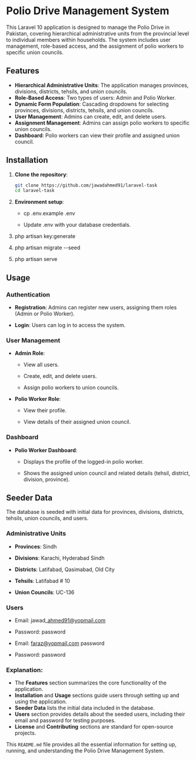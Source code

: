 # Polio Drive Management System

This Laravel 10 application is designed to manage the Polio Drive in Pakistan, covering hierarchical administrative units from the provincial level to individual members within households. The system includes user management, role-based access, and the assignment of polio workers to specific union councils.

## Features

- **Hierarchical Administrative Units**: The application manages provinces, divisions, districts, tehsils, and union councils.
- **Role-Based Access**: Two types of users: Admin and Polio Worker.
- **Dynamic Form Population**: Cascading dropdowns for selecting provinces, divisions, districts, tehsils, and union councils.
- **User Management**: Admins can create, edit, and delete users.
- **Assignment Management**: Admins can assign polio workers to specific union councils.
- **Dashboard**: Polio workers can view their profile and assigned union council.

## Installation

1. **Clone the repository**:
   ```bash
   git clone https://github.com/jawadahmed91/laravel-task
   cd laravel-task
   
2.  **Environment setup**:
    
    *   cp .env.example .env
        
    *   Update .env with your database credentials.
        
3.  php artisan key:generate
    
4.  php artisan migrate --seed
    
5.  php artisan serve
    

Usage
-----

### Authentication

*   **Registration**: Admins can register new users, assigning them roles (Admin or Polio Worker).
    
*   **Login**: Users can log in to access the system.
    

### User Management

*   **Admin Role**:
    
    *   View all users.
        
    *   Create, edit, and delete users.
        
    *   Assign polio workers to union councils.
        
*   **Polio Worker Role**:
    
    *   View their profile.
        
    *   View details of their assigned union council.
        

### Dashboard

*   **Polio Worker Dashboard**:
    
    *   Displays the profile of the logged-in polio worker.
        
    *   Shows the assigned union council and related details (tehsil, district, division, province).
        

Seeder Data
-----------

The database is seeded with initial data for provinces, divisions, districts, tehsils, union councils, and users.

### Administrative Units

*   **Provinces**: Sindh
    
*   **Divisions**: Karachi, Hyderabad Sindh
    
*   **Districts**: Latifabad, Qasimabad, Old City
    
*   **Tehsils**: Latifabad # 10
    
*   **Union Councils**: UC-136
    

### Users

- Email: jawad\_ahmed91@yopmail.com 
- Password: password

- Email: faraz@yopmail.com password
- Password: password

### Explanation:
- The **Features** section summarizes the core functionality of the application.
- **Installation** and **Usage** sections guide users through setting up and using the application.
- **Seeder Data** lists the initial data included in the database.
- **Users** section provides details about the seeded users, including their email and password for testing purposes. 
- **License** and **Contributing** sections are standard for open-source projects.

This `README.md` file provides all the essential information for setting up, running, and understanding the Polio Drive Management System.

